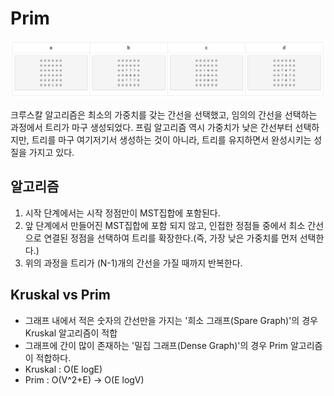 # Prim

 

![](../.gitbook/assets/image%20%2815%29.png)

크루스칼 알고리즘은 최소의 가중치를 갖는 간선을 선택했고, 임의의 간선을 선택하는 과정에서 트리가 마구 생성되었다. 프림 알고리즘 역시 가중치가 낮은 간선부터 선택하지만, 트리를 마구 여기저기서 생성하는 것이 아니라, 트리를 유지하면서 완성시키는 성질을 가지고 있다.

##  알고리즘

1.  시작 단계에서는 시작 정점만이 MST집합에 포함된다.
2.  앞 단계에서 만들어진 MST집합에 포함 되지 않고, 인접한 정점들 중에서 최소 간선으로 연결된 정점을 선택하여 트리를 확장한다.\(즉, 가장 낮은 가중치를 먼저 선택한다.\)
3. 위의 과정을 트리가 \(N-1\)개의 간선을 가질 때까지 반복한다.

## Kruskal vs Prim

* 그래프 내에서 적은 숫자의 간선만을 가지는 '희소 그래프\(Spare Graph\)'의 경우 Kruskal 알고리즘이 적합
* 그래프에 간이 많이 존재하는 '밀집 그래프\(Dense Graph\)'의 경우 Prim 알고리즘이 적합하다.
* Kruskal : O\(E logE\)
* Prim : O\(V^2+E\) → O\(E logV\)

